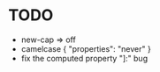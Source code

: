 TODO
====

* new-cap => off
* camelcase { "properties": "never" }
* fix the computed property "]:" bug
